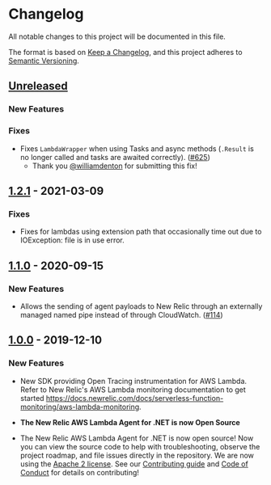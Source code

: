 # Changelog
All notable changes to this project will be documented in this file.

The format is based on [Keep a Changelog](https://keepachangelog.com/en/1.0.0/),
and this project adheres to [Semantic Versioning](https://semver.org/spec/v2.0.0.html).

## [Unreleased]

### New Features

### Fixes
* Fixes `LambdaWrapper` when using Tasks and async methods (`.Result` is no longer called and tasks are awaited correctly). ([#625](https://github.com/newrelic/newrelic-dotnet-agent/pull/625))
	* Thank you [@williamdenton](https://github.com/williamdenton) for submitting this fix!


## [1.2.1] - 2021-03-09

### Fixes
* Fixes for lambdas using extension path that occasionally time out due to IOException: file is in use error. 

## [1.1.0] - 2020-09-15

### New Features
* Allows the sending of agent payloads to New Relic through an externally managed named pipe instead of through CloudWatch. ([#114](https://github.com/newrelic/newrelic-dotnet-agent/pull/114))

## [1.0.0] - 2019-12-10

### New Features
* New SDK providing Open Tracing instrumentation for AWS Lambda. Refer to New Relic's AWS Lambda monitoring documentation to get started https://docs.newrelic.com/docs/serverless-function-monitoring/aws-lambda-monitoring.

* **The New Relic AWS Lambda Agent for .NET is now Open Source** <br/>
* The New Relic AWS Lambda Agent for .NET is now open source! Now you can view the source code to help with troubleshooting, observe the project roadmap, and file issues directly in the repository.  We are now using the [Apache 2 license](/LICENSE). See our [Contributing guide](/CONTRIBUTING.md) and [Code of Conduct](https://opensource.newrelic.com/code-of-conduct/) for details on contributing!

[Unreleased]: https://github.com/newrelic/newrelic-dotnet-agent/compare/AwsLambdaOpenTracer_v1.2.1...HEAD
[1.2.1]: https://github.com/newrelic/newrelic-dotnet-agent/compare/AwsLambdaOpenTracer_v1.2.0...AwsLambdaOpenTracer_v1.2.1
[1.2.0]: https://github.com/newrelic/newrelic-dotnet-agent/compare/AwsLambdaOpenTracer_v1.1.0...AwsLambdaOpenTracer_v1.2.0
[1.1.0]: https://github.com/newrelic/newrelic-dotnet-agent/compare/AwsLambdaOpenTracer_v1.0.0...AwsLambdaOpenTracer_v1.1.0
[1.0.0]: https://github.com/newrelic/newrelic-dotnet-agent/commit/5c27f338a32edb6390a6ebfd4d8c5177bc008b27
